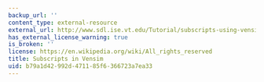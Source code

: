 ```yaml
---
backup_url: ''
content_type: external-resource
external_url: http://www.sdl.ise.vt.edu/Tutorial/subscripts-using-vensim.html
has_external_license_warning: true
is_broken: ''
license: https://en.wikipedia.org/wiki/All_rights_reserved
title: Subscripts in Vensim
uid: b79a1d42-992d-4711-85f6-366723a7ea33
---
```

